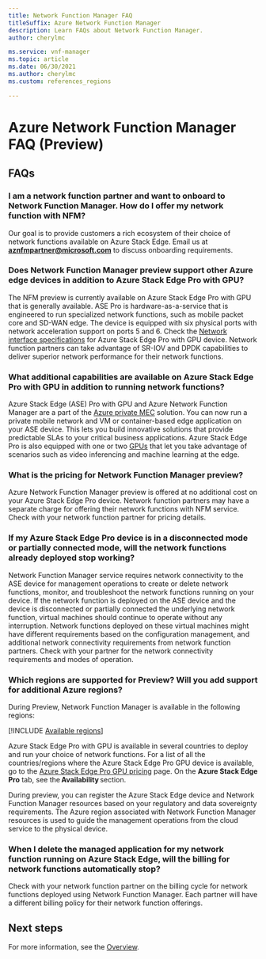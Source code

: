 ```yaml
---
title: Network Function Manager FAQ
titleSuffix: Azure Network Function Manager
description: Learn FAQs about Network Function Manager.
author: cherylmc

ms.service: vnf-manager
ms.topic: article
ms.date: 06/30/2021
ms.author: cherylmc
ms.custom: references_regions

---
```

# Azure Network Function Manager FAQ (Preview)

## FAQs

### I am a network function partner and want to onboard to Network Function Manager. How do I offer my network function with NFM?

Our goal is to provide customers a rich ecosystem of their choice of network functions available on Azure Stack Edge. Email us at **aznfmpartner@microsoft.com** to discuss onboarding requirements.

### Does Network Function Manager preview support other Azure edge devices in addition to Azure Stack Edge Pro with GPU?

The NFM preview is currently available on Azure Stack Edge Pro with GPU that is generally available. ASE Pro is hardware-as-a-service that is engineered to run specialized network functions, such as mobile packet core and SD-WAN edge. The device is equipped with six physical ports with network acceleration support on ports 5 and 6. Check the [Network interface specifications](../databox-online/azure-stack-edge-gpu-technical-specifications-compliance.md#network-interface-specifications) for Azure Stack Edge Pro with GPU device. Network function partners can take advantage of SR-IOV and DPDK capabilities to deliver superior network performance for their network functions.

### What additional capabilities are available on Azure Stack Edge Pro with GPU in addition to running network functions?

Azure Stack Edge (ASE) Pro with GPU and Azure Network Function Manager are a part of the [Azure private MEC](https://go.microsoft.com/fwlink/?linkid=2165316) solution. You can now run a private mobile network and VM or container-based edge application on your ASE device. This lets you build innovative solutions that provide predictable SLAs to your critical business applications. Azure Stack Edge Pro is also equipped with one or two [GPUs](../databox-online/azure-stack-edge-gpu-technical-specifications-compliance.md#compute-acceleration-specifications) that let you take advantage of scenarios such as video inferencing and machine learning at the edge.

### What is the pricing for Network Function Manager preview?

Azure Network Function Manager preview is offered at no additional cost on your Azure Stack Edge Pro device. Network function partners may have a separate charge for offering their network functions with NFM service. Check with your network function partner for pricing details.

### If my Azure Stack Edge Pro device is in a disconnected mode or partially connected mode, will the network functions already deployed stop working?

Network Function Manager service requires network connectivity to the ASE device for management operations to create or delete network functions, monitor, and troubleshoot the network functions running on your device. If the network function is deployed on the ASE device and the device is disconnected or partially connected the underlying network function, virtual machines should continue to operate without any interruption. Network functions deployed on these virtual machines might have different requirements based on the configuration management, and additional network connectivity requirements from network function partners. Check with your partner for the network connectivity requirements and modes of operation.

### Which regions are supported for Preview? Will you add support for additional Azure regions?

During Preview, Network Function Manager is available in the following regions:

[!INCLUDE [Available regions](../../includes/network-function-manager-regions-include.md)]

Azure Stack Edge Pro with GPU is available in several countries to deploy and run your choice of network functions. For a list of all the countries/regions where the Azure Stack Edge Pro GPU device is available, go to the [Azure Stack Edge Pro GPU pricing](https://azure.microsoft.com/pricing/details/azure-stack/edge/#azureStackEdgePro) page. On the **Azure Stack Edge Pro** tab, see the **Availability** section.

During preview, you can register the Azure Stack Edge device and Network Function Manager resources based on your regulatory and data sovereignty requirements. The Azure region associated with Network Function Manager resources is used to guide the management operations from the cloud service to the physical device.

### When I delete the managed application for my network function running on Azure Stack Edge, will the billing for network functions automatically stop?

Check with your network function partner on the billing cycle for network functions deployed using Network Function Manager. Each partner will have a different billing policy for their network function offerings.

## Next steps

For more information, see the [Overview](overview.md).
